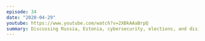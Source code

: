 ```yaml
---
episode: 34
date: "2020-04-29"
youtube: https://www.youtube.com/watch?v=2XBkAAaBrpQ
summary: Discussing Russia, Estonia, cybersecurity, elections, and disinformation
---
```

